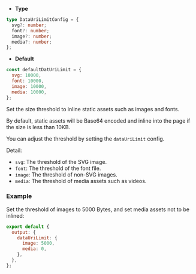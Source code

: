 - **Type**

```ts
type DataUriLimitConfig = {
  svg?: number;
  font?: number;
  image?: number;
  media?: number;
};
```

- **Default**

```js
const defaultDatUriLimit = {
  svg: 10000,
  font: 10000,
  image: 10000,
  media: 10000,
};
```

Set the size threshold to inline static assets such as images and fonts.

By default, static assets will be Base64 encoded and inline into the page if the size is less than 10KB.

You can adjust the threshold by setting the `dataUriLimit` config.

Detail:

- `svg`: The threshold of the SVG image.
- `font`: The threshold of the font file.
- `image`: The threshold of non-SVG images.
- `media`: The threshold of media assets such as videos.

### Example

Set the threshold of images to 5000 Bytes, and set media assets not to be inlined:

```js
export default {
  output: {
    dataUriLimit: {
      image: 5000,
      media: 0,
    },
  },
};
```
